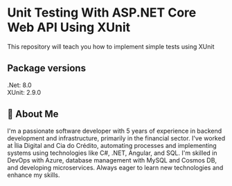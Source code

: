 
# Unit Testing With ASP.NET Core Web API Using XUnit

This repository will teach you how to implement simple tests using XUnit


## Package versions

.Net: 8.0
<br/>
XUnit: 2.9.0
## 🚀 About Me
I'm a passionate software developer with 5 years of experience in backend development and infrastructure, primarily in the financial sector. I've worked at Ìlia Digital and Cia do Crédito, automating processes and implementing systems using technologies like C#, .NET, Angular, and SQL. I'm skilled in DevOps with Azure, database management with MySQL and Cosmos DB, and developing microservices. Always eager to learn new technologies and enhance my skills.
